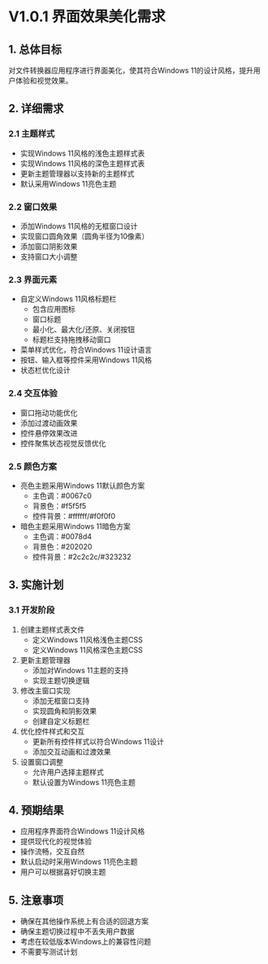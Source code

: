 # V1.0.1 界面效果美化需求

## 1. 总体目标
对文件转换器应用程序进行界面美化，使其符合Windows 11的设计风格，提升用户体验和视觉效果。

## 2. 详细需求

### 2.1 主题样式
- 实现Windows 11风格的浅色主题样式表
- 实现Windows 11风格的深色主题样式表
- 更新主题管理器以支持新的主题样式
- 默认采用Windows 11亮色主题

### 2.2 窗口效果
- 添加Windows 11风格的无框窗口设计
- 实现窗口圆角效果（圆角半径为10像素）
- 添加窗口阴影效果
- 支持窗口大小调整

### 2.3 界面元素
- 自定义Windows 11风格标题栏
  - 包含应用图标
  - 窗口标题
  - 最小化、最大化/还原、关闭按钮
  - 标题栏支持拖拽移动窗口
- 菜单样式优化，符合Windows 11设计语言
- 按钮、输入框等控件采用Windows 11风格
- 状态栏优化设计

### 2.4 交互体验
- 窗口拖动功能优化
- 添加过渡动画效果
- 控件悬停效果改进
- 控件聚焦状态视觉反馈优化

### 2.5 颜色方案
- 亮色主题采用Windows 11默认颜色方案
  - 主色调：#0067c0
  - 背景色：#f5f5f5
  - 控件背景：#ffffff/#f0f0f0
- 暗色主题采用Windows 11暗色方案
  - 主色调：#0078d4
  - 背景色：#202020
  - 控件背景：#2c2c2c/#323232

## 3. 实施计划

### 3.1 开发阶段
1. 创建主题样式表文件
   - 定义Windows 11风格浅色主题CSS
   - 定义Windows 11风格深色主题CSS
2. 更新主题管理器
   - 添加对Windows 11主题的支持
   - 实现主题切换逻辑
3. 修改主窗口实现
   - 添加无框窗口支持
   - 实现圆角和阴影效果
   - 创建自定义标题栏
4. 优化控件样式和交互
   - 更新所有控件样式以符合Windows 11设计
   - 添加交互动画和过渡效果
5. 设置窗口调整
   - 允许用户选择主题样式
   - 默认设置为Windows 11亮色主题

## 4. 预期结果
- 应用程序界面符合Windows 11设计风格
- 提供现代化的视觉体验
- 操作流畅，交互自然
- 默认启动时采用Windows 11亮色主题
- 用户可以根据喜好切换主题

## 5. 注意事项
- 确保在其他操作系统上有合适的回退方案
- 确保主题切换过程中不丢失用户数据
- 考虑在较低版本Windows上的兼容性问题
- 不需要写测试计划